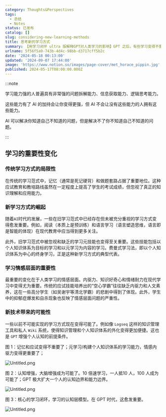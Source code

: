 ```yaml
---
category: Thoughts&Perspectives
tags:
  - 总结
  - Notes
status: 已发布
catalog: []
slug: considering-new-learning-methods
title: 思考新的学习方式
summary: 【用学习闭环 ultra 版解释GPT对人类学习的影响】GPT 之后，有些学习变得不重要了，有些学习变得更重要了，有些学习从不可能变成可能了。
urlname: 5f56f5a9-743b-4d4c-98bb-d3717cff5b2c
date: '2024-05-18 00:13:00'
updated: '2024-09-07 17:44:00'
image: 'https://www.notion.so/images/page-cover/met_horace_pippin.jpg'
published: 2024-05-17T08:00:00.000Z
---
```


:::note


学习能力强的人普遍具有非常强的问题拆解能力、信息获取能力、逻辑思考能力。


这些能力有了 AI 的加持会让你变得更强，但 AI 不会让没有这些能力的人拥有这些能力。


AI 可以解决你知道自己不知道的问题，但是解决不了你不知道自己不知道的问题。


:::


## 学习的重要性变化


### 传统学习方式的局限性


在传统的学习范式中，记忆（通常是死记硬背）和做题套路占据了重要地位。这种应试教育和教培路线虽然在一定程度上提高了学生的考试成绩，但忽视了真正的知识理解和应用能力。


### 新学习方式的崛起


随着`AI`时代的发展，一些在旧学习范式中已经存在但未被充分重视的学习方式变得愈发重要。例如，阅读（本质上是预训练）和语言学习（语言塑造思维，语言即是智能的体现）在现代教育中应当得到更多关注。


此外，旧学习范式中被忽视和缺乏的学习元技能也变得至关重要。这些技能包括以个人知识体系为目标的学习和以元学习为内容的学习。费曼式学习法，即以个人知识体系为中心的终身学习，正是这种新学习方式的典型代表。


### 学习情感层面的重要性


最重要的变化在于人类学习的情感层面。内驱力、知识好奇心和情绪耐力在现代学习中变得尤为重要。传统的应试技能培养出的“空心学霸”往往缺乏内驱力和人文素养，这在一些高分学生（如吴谢宇等清北学霸）的悲剧中得到了体现。此外，学生中的抑郁症爆发和自杀现象也反映了情感层面问题的严重性。


### 新技术带来的可能性


一些以前不可能实现的学习方式现在变得可能了。例如像 `Logseq` 这样的知识管理工具和私人 `Wiki` 系统，使得知识管理和个人知识体系的外化变得更加便捷。这也是 `GPT` 增强个人认知的前提条件。


图 1：记忆和应试变得不重要了；元学习/构建个人知识体系的学习能力，情感内驱力变得更重要了；


![Untitled.png](https://prod-files-secure.s3.us-west-2.amazonaws.com/5d24fe63-e567-4804-86f9-9fdc62e13082/a8319b77-00b3-43d9-9f99-e58187f20cfe/Untitled.png?X-Amz-Algorithm=AWS4-HMAC-SHA256&X-Amz-Content-Sha256=UNSIGNED-PAYLOAD&X-Amz-Credential=ASIAZI2LB466VQ7UJWPG%2F20250316%2Fus-west-2%2Fs3%2Faws4_request&X-Amz-Date=20250316T213205Z&X-Amz-Expires=3600&X-Amz-Security-Token=IQoJb3JpZ2luX2VjEN3%2F%2F%2F%2F%2F%2F%2F%2F%2F%2FwEaCXVzLXdlc3QtMiJHMEUCIQDcSoDjSjEn2Ut391NUbN2CGskeHc32jRT6LBSXgJxtFAIgO8T5uXayT49iGWudes615QN2VyndMt20D6Us2nhpJc8q%2FwMINhAAGgw2Mzc0MjMxODM4MDUiDGIRCM8oqaEhWwEyyyrcA7Yg6vX28ddD7ymCi%2BKAEYIWGZWKkLco7ZBsC7bjvtagRWQs05cIk5sjATG4dYQOTxU8TjzHN60Q%2B3b47VZfI%2F7CXVgE32VM6ArjvNfKxp28gfX5D2z7YL4F0TWQn%2BgjB92UHSMKc8NxvnN%2B2NIowXh3052PSCXnzX2jv1woMJLve5WnEX%2FWnzoxhatpkah4LtLSGilEF7romsrRq6cUKDi7Io07O%2FkGZGGCg294Trj5vL%2FxkLU4zDjfyyeeXfnbDLo5IyFpGqOKE5oDUWl6Rgk9JnshYCmJVJTzevDV%2Bq%2BKRj3qrFMhGtRuEb0eRc%2FPIkwhvixKXi%2BoQOIhPJWKFacT3GfqZ7JygNFZtGi8c0FYbaj5ayOzzamrrJBAsBsDLCjiK2TsZkTo%2BAEe06vGIlcyJ22rqEYxKgw%2FnCIzfFn%2BHPn%2BaHkwJ7LS5Igud3W5WXmvulgCuF9idqliu4j1RXHTcXpOCmOqCGg4SU4ce5J7t%2FiIVohvxum7iuQ0cEAyeIdtq0BAXPDJxYBokwW9VfG8L3QGO1nRuBHcNFuq3OrGfXErzj9vtQRCoNFyFOhMwtmiT9UrR4YwX2o97Pl0aRN3WbB03AfdX4JfLJJarmE0IrH%2FlFBC9XLDCXDrMO%2F83L4GOqUBGvpulSiKDUZ60Zov%2F9vJ7j7MkxV%2FYk1t%2FZVbtwDPOhsYBOXZ0m9NLJmbfKKsSwAZ8G6JJy2WnfcrvfvpagX0qDW3ModDbXBRmncV%2BjR6eWZ8x5ZoqPlGuH4aw1bZ2BLBNVOUp5mZs%2F%2B4iWp3ZDHkFr3VZT%2BMHErftUW0dJaHlHI%2B28rFOO%2Bsys97TePVSu1va%2B8%2B4ssI2FO5uIoALPAcrCBJ8pTj&X-Amz-Signature=d3007701985ba13c22912ab7c262a540ae68012b7ab08e494748f7417523a0ee&X-Amz-SignedHeaders=host&x-id=GetObject)


图 2：认知增强，大脑增强成为可能了。10 倍速学习，一人抵10 人，100 人成为可能了；GPT 极大扩大一个人的认知边界和能力边界。


![Untitled.png](https://prod-files-secure.s3.us-west-2.amazonaws.com/5d24fe63-e567-4804-86f9-9fdc62e13082/e195b372-4d2b-479c-9e75-1be4e2c1412e/Untitled.png?X-Amz-Algorithm=AWS4-HMAC-SHA256&X-Amz-Content-Sha256=UNSIGNED-PAYLOAD&X-Amz-Credential=ASIAZI2LB466VQ7UJWPG%2F20250316%2Fus-west-2%2Fs3%2Faws4_request&X-Amz-Date=20250316T213205Z&X-Amz-Expires=3600&X-Amz-Security-Token=IQoJb3JpZ2luX2VjEN3%2F%2F%2F%2F%2F%2F%2F%2F%2F%2FwEaCXVzLXdlc3QtMiJHMEUCIQDcSoDjSjEn2Ut391NUbN2CGskeHc32jRT6LBSXgJxtFAIgO8T5uXayT49iGWudes615QN2VyndMt20D6Us2nhpJc8q%2FwMINhAAGgw2Mzc0MjMxODM4MDUiDGIRCM8oqaEhWwEyyyrcA7Yg6vX28ddD7ymCi%2BKAEYIWGZWKkLco7ZBsC7bjvtagRWQs05cIk5sjATG4dYQOTxU8TjzHN60Q%2B3b47VZfI%2F7CXVgE32VM6ArjvNfKxp28gfX5D2z7YL4F0TWQn%2BgjB92UHSMKc8NxvnN%2B2NIowXh3052PSCXnzX2jv1woMJLve5WnEX%2FWnzoxhatpkah4LtLSGilEF7romsrRq6cUKDi7Io07O%2FkGZGGCg294Trj5vL%2FxkLU4zDjfyyeeXfnbDLo5IyFpGqOKE5oDUWl6Rgk9JnshYCmJVJTzevDV%2Bq%2BKRj3qrFMhGtRuEb0eRc%2FPIkwhvixKXi%2BoQOIhPJWKFacT3GfqZ7JygNFZtGi8c0FYbaj5ayOzzamrrJBAsBsDLCjiK2TsZkTo%2BAEe06vGIlcyJ22rqEYxKgw%2FnCIzfFn%2BHPn%2BaHkwJ7LS5Igud3W5WXmvulgCuF9idqliu4j1RXHTcXpOCmOqCGg4SU4ce5J7t%2FiIVohvxum7iuQ0cEAyeIdtq0BAXPDJxYBokwW9VfG8L3QGO1nRuBHcNFuq3OrGfXErzj9vtQRCoNFyFOhMwtmiT9UrR4YwX2o97Pl0aRN3WbB03AfdX4JfLJJarmE0IrH%2FlFBC9XLDCXDrMO%2F83L4GOqUBGvpulSiKDUZ60Zov%2F9vJ7j7MkxV%2FYk1t%2FZVbtwDPOhsYBOXZ0m9NLJmbfKKsSwAZ8G6JJy2WnfcrvfvpagX0qDW3ModDbXBRmncV%2BjR6eWZ8x5ZoqPlGuH4aw1bZ2BLBNVOUp5mZs%2F%2B4iWp3ZDHkFr3VZT%2BMHErftUW0dJaHlHI%2B28rFOO%2Bsys97TePVSu1va%2B8%2B4ssI2FO5uIoALPAcrCBJ8pTj&X-Amz-Signature=3666d16e217d3ea9ac5bf07fa97f8e2b2233d5becd29e968066934efe70fe84c&X-Amz-SignedHeaders=host&x-id=GetObject)


图 3：核心的学习闭环，学习的认知层模型。在 GPT 时代，这愈发重要。


![Untitled.png](https://prod-files-secure.s3.us-west-2.amazonaws.com/5d24fe63-e567-4804-86f9-9fdc62e13082/57f2a38d-97b9-407e-baa1-8fecb8348e87/Untitled.png?X-Amz-Algorithm=AWS4-HMAC-SHA256&X-Amz-Content-Sha256=UNSIGNED-PAYLOAD&X-Amz-Credential=ASIAZI2LB466VQ7UJWPG%2F20250316%2Fus-west-2%2Fs3%2Faws4_request&X-Amz-Date=20250316T213205Z&X-Amz-Expires=3600&X-Amz-Security-Token=IQoJb3JpZ2luX2VjEN3%2F%2F%2F%2F%2F%2F%2F%2F%2F%2FwEaCXVzLXdlc3QtMiJHMEUCIQDcSoDjSjEn2Ut391NUbN2CGskeHc32jRT6LBSXgJxtFAIgO8T5uXayT49iGWudes615QN2VyndMt20D6Us2nhpJc8q%2FwMINhAAGgw2Mzc0MjMxODM4MDUiDGIRCM8oqaEhWwEyyyrcA7Yg6vX28ddD7ymCi%2BKAEYIWGZWKkLco7ZBsC7bjvtagRWQs05cIk5sjATG4dYQOTxU8TjzHN60Q%2B3b47VZfI%2F7CXVgE32VM6ArjvNfKxp28gfX5D2z7YL4F0TWQn%2BgjB92UHSMKc8NxvnN%2B2NIowXh3052PSCXnzX2jv1woMJLve5WnEX%2FWnzoxhatpkah4LtLSGilEF7romsrRq6cUKDi7Io07O%2FkGZGGCg294Trj5vL%2FxkLU4zDjfyyeeXfnbDLo5IyFpGqOKE5oDUWl6Rgk9JnshYCmJVJTzevDV%2Bq%2BKRj3qrFMhGtRuEb0eRc%2FPIkwhvixKXi%2BoQOIhPJWKFacT3GfqZ7JygNFZtGi8c0FYbaj5ayOzzamrrJBAsBsDLCjiK2TsZkTo%2BAEe06vGIlcyJ22rqEYxKgw%2FnCIzfFn%2BHPn%2BaHkwJ7LS5Igud3W5WXmvulgCuF9idqliu4j1RXHTcXpOCmOqCGg4SU4ce5J7t%2FiIVohvxum7iuQ0cEAyeIdtq0BAXPDJxYBokwW9VfG8L3QGO1nRuBHcNFuq3OrGfXErzj9vtQRCoNFyFOhMwtmiT9UrR4YwX2o97Pl0aRN3WbB03AfdX4JfLJJarmE0IrH%2FlFBC9XLDCXDrMO%2F83L4GOqUBGvpulSiKDUZ60Zov%2F9vJ7j7MkxV%2FYk1t%2FZVbtwDPOhsYBOXZ0m9NLJmbfKKsSwAZ8G6JJy2WnfcrvfvpagX0qDW3ModDbXBRmncV%2BjR6eWZ8x5ZoqPlGuH4aw1bZ2BLBNVOUp5mZs%2F%2B4iWp3ZDHkFr3VZT%2BMHErftUW0dJaHlHI%2B28rFOO%2Bsys97TePVSu1va%2B8%2B4ssI2FO5uIoALPAcrCBJ8pTj&X-Amz-Signature=60d38ad59c9a75f23fee496e4ce72147fa49f7c3921806c6ed0c55bb5f210548&X-Amz-SignedHeaders=host&x-id=GetObject)

